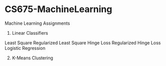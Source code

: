 # CS675-MachineLearning
Machine Learning Assignments

1. Linear Classifiers

Least Square
Regularized Least Square
Hinge Loss
Regularized Hinge Loss
Logistic Regression

2. K-Means Clustering
